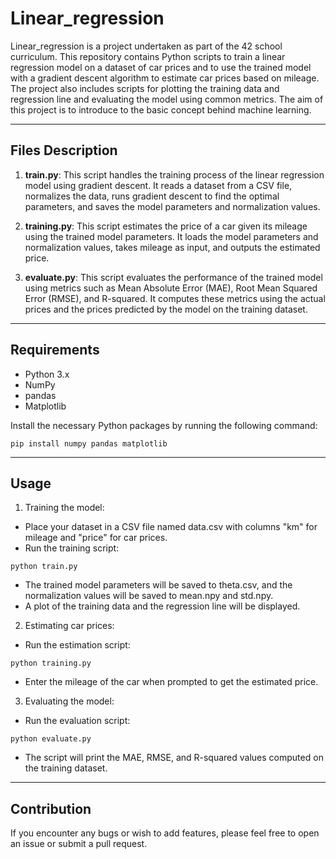 # Linear_regression

Linear_regression is a project undertaken as part of the 42 school curriculum. This repository contains Python scripts to train a linear regression model on a dataset of car prices and to use the trained model with a gradient descent algorithm to estimate car prices based on mileage. The project also includes scripts for plotting the training data and regression line and evaluating the model using common metrics.
The aim of this project is to introduce to the basic concept behind machine learning.

----
## Files Description

1. **train.py**: This script handles the training process of the linear regression model using gradient descent. It reads a dataset from a CSV file, normalizes the data, runs gradient descent to find the optimal parameters, and saves the model parameters and normalization values.

2. **training.py**: This script estimates the price of a car given its mileage using the trained model parameters. It loads the model parameters and normalization values, takes mileage as input, and outputs the estimated price.

3. **evaluate.py**: This script evaluates the performance of the trained model using metrics such as Mean Absolute Error (MAE), Root Mean Squared Error (RMSE), and R-squared. It computes these metrics using the actual prices and the prices predicted by the model on the training dataset.

----
## Requirements

- Python 3.x
- NumPy
- pandas
- Matplotlib

Install the necessary Python packages by running the following command:

``pip install numpy pandas matplotlib``

----

## Usage

1. Training the model:

- Place your dataset in a CSV file named data.csv with columns "km" for mileage and "price" for car prices.
- Run the training script:

``python train.py``
- The trained model parameters will be saved to theta.csv, and the normalization values will be saved to mean.npy and std.npy.
- A plot of the training data and the regression line will be displayed.

2. Estimating car prices:

- Run the estimation script:

``python training.py``
- Enter the mileage of the car when prompted to get the estimated price.

3. Evaluating the model:

- Run the evaluation script:

``python evaluate.py``

- The script will print the MAE, RMSE, and R-squared values computed on the training dataset.

----

## Contribution
If you encounter any bugs or wish to add features, please feel free to open an issue or submit a pull request.

